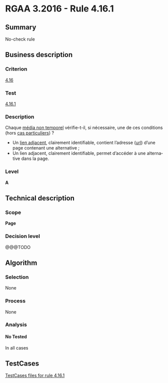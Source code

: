 # RGAA 3.2016 - Rule 4.16.1

## Summary
No-check rule


## Business description

### Criterion
[4.16](http://references.modernisation.gouv.fr/rgaa-accessibilite/2016/criteres.html#crit-4-16)

### Test
[4.16.1](http://references.modernisation.gouv.fr/rgaa-accessibilite/2016/criteres.html#test-4-16-1)

### Description
<div lang="fr">Chaque <a href="http://references.modernisation.gouv.fr/rgaa-accessibilite/glossaire.html#mdia-non-temporel">m&#xE9;dia non temporel</a> v&#xE9;rifie-t-il, si n&#xE9;cessaire, une de ces conditions (hors <a href="http://references.modernisation.gouv.fr/rgaa-accessibilite/cas-particuliers.html#cp-4-16" title="Cas particuliers pour le crit&#xE8;re 4.16">cas particuliers</a>)&nbsp;? <ul><li>Un <a href="http://references.modernisation.gouv.fr/rgaa-accessibilite/glossaire.html#lien-adjacent">lien adjacent</a>, clairement identifiable, contient l&#x2019;adresse (<a href="http://references.modernisation.gouv.fr/rgaa-accessibilite/glossaire.html#url">url</a>) d&#x2019;une page contenant une alternative&nbsp;;</li> <li>Un lien adjacent, clairement identifiable, permet d&#x2019;acc&#xE9;der &#xE0; une alternative dans la page.</li> </ul></div>

### Level
**A**


## Technical description

### Scope
**Page**

### Decision level
@@@TODO


## Algorithm

### Selection
None

### Process
None

### Analysis

#### No Tested
In all cases


##  TestCases

[TestCases files for rule 4.16.1](https://github.com/Asqatasun/Asqatasun/tree/develop/rules/rules-rgaa3.2016/src/test/resources/testcases/rgaa32016/Rgaa32016Rule041601/)


